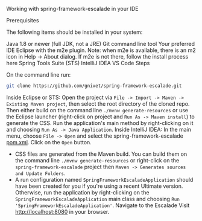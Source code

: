 Working with spring-framework-escalade in your IDE

Prerequisites

The following items should be installed in your system:

Java 1.8 or newer (full JDK, not a JRE)
Git command line tool
Your preferred IDE
Eclipse with the m2e plugin. Note: when m2e is available, there is an m2 icon in Help -> About dialog. If m2e is not there, follow the install process here
Spring Tools Suite (STS)
IntelliJ IDEA
VS Code
Steps

On the command line run:
```bash
git clone https://github.com/gnivet/spring-framework-escalade.git
```
Inside Eclipse or STS:
Open the project via `File -> Import -> Maven -> Existing Maven project`, then select the root directory of the cloned repo.
Then either build on the command line `./mvnw generate-resources` or use the Eclipse launcher (right-click on project and `Run As -> Maven install`) to generate the CSS. Run the application's main method by right-clicking on it and choosing `Run As -> Java Application`.
Inside IntelliJ IDEA:
In the main menu, choose `File -> Open` and select the spring-framework-escalade [pom.xml](pom.xml). Click on the `Open` button.
- CSS files are generated from the Maven build. You can build them on the command line `./mvnw generate-resources` or right-click on the `spring-framework-escalade` project then `Maven -> Generates sources and Update Folders`.
- A run configuration named `SpringFrameworkEscaladeApplication` should have been created for you if you're using a recent Ultimate version. Otherwise, run the application by right-clicking on the `SpringFrameworkEscaladeApplication` main class and choosing `Run 'SpringFrameworkEscaladeApplication'`.
Navigate to the Escalade
Visit [http://localhost:8080](http://localhost:8080) in your browser.